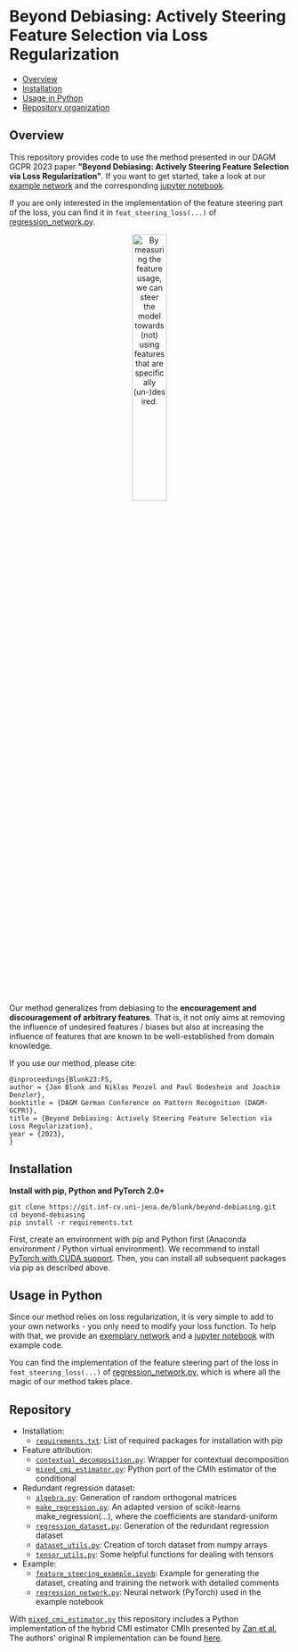 # Beyond Debiasing: Actively Steering Feature Selection via Loss Regularization

* [Overview](#overview)
* [Installation](#installation)
* [Usage in Python](#usage-in-python)
* [Repository organization](#repository)

## Overview <a name="overview"></a>

This repository provides code to use the method presented in our DAGM GCPR 2023 paper **"Beyond Debiasing: Actively Steering Feature Selection via Loss Regularization"**. If you want to get started, take a look at our [example network](regression_network.py) and the corresponding [jupyter notebook](feature_steering_example.ipynb).

If you are only interested in the implementation of the feature steering part of the loss, you can find it in `feat_steering_loss(...)` of [regression_network.py](regression_network.py).

<div align="center">
    <img src="https://git.inf-cv.uni-jena.de/blunk/beyond-debiasing/raw/main/teaser.png" alt="By measuring the feature usage, we can steer the model towards (not) using features that are specifically (un-)desired." width="35%"/>
</div>

Our method generalizes from debiasing to the **encouragement and discouragement of arbitrary features**. That is, it not only aims at removing the influence of undesired features / biases but also at increasing the influence of features that are known to be well-established from domain knowledge.

If you use our method, please cite:

    @inproceedings{Blunk23:FS,
    author = {Jan Blunk and Niklas Penzel and Paul Bodesheim and Joachim Denzler},
    booktitle = {DAGM German Conference on Pattern Recognition (DAGM-GCPR)},
    title = {Beyond Debiasing: Actively Steering Feature Selection via Loss Regularization},
    year = {2023},
    }


## Installation <a name="installation"></a>

**Install with pip, Python and PyTorch 2.0+**

    git clone https://git.inf-cv.uni-jena.de/blunk/beyond-debiasing.git
    cd beyond-debiasing
    pip install -r requirements.txt

First, create an environment with pip and Python first (Anaconda environment / Python virtual environment). We recommend to install [PyTorch with CUDA support](https://pytorch.org/get-started/locally/). Then, you can install all subsequent packages via pip as described above.


## Usage in Python <a name="usage-in-python"></a>

Since our method relies on loss regularization, it is very simple to add to your own networks - you only need to modify your loss function. To help with that, we provide an [exemplary network](regression_network.py) and a [jupyter notebook](feature_steering_example.ipynb) with example code.

You can find the implementation of the feature steering part of the loss in `feat_steering_loss(...)` of [regression_network.py](regression_network.py), which is where all the magic of our method takes place.


## Repository <a name="repository"></a>

* Installation:
    * [`requirements.txt`](requirements.txt): List of required packages for installation with pip
* Feature attribution:
    * [`contextual_decomposition.py`](contextual_decomposition.py): Wrapper for contextual decomposition
    * [`mixed_cmi_estimator.py`](mixed_cmi_estimator.py): Python port of the CMIh estimator of the conditional 
* Redundant regression dataset:
    * [`algebra.py`](algebra.py): Generation of random orthogonal matrices
    * [`make_regression.py`](make_regression.py): An adapted version of scikit-learns make_regression(...), where the coefficients are standard-uniform
    * [`regression_dataset.py`](regression_dataset.py): Generation of the redundant regression dataset
    * [`dataset_utils.py`](dataset_utils.py): Creation of torch dataset from numpy arrays
    * [`tensor_utils.py`](tensor_utils.py): Some helpful functions for dealing with tensors
* Example:
    * [`feature_steering_example.ipynb`](feature_steering_example.ipynb): Example for generating the dataset, creating and training the network with detailed comments  
    * [`regression_network.py`](regression_network.py): Neural network (PyTorch) used in the example notebook

With [`mixed_cmi_estimator.py`](mixed_cmi_estimator.py) this repository includes a Python implementation of the hybrid CMI estimator CMIh presented by [Zan et al.](https://doi.org/10.3390/e24091234) The authors' original R implementation can be found [here](https://github.com/leizan/CMIh2022).

